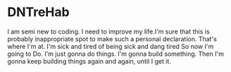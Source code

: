 # DNTreHab
I am semi new to coding. I need to improve my life.I'm sure that this is probably inappropriate spot to make such a personal declaration. That's where I'm at. I'm sick and tired of being sick and dang tired
So now I'm going to Do. I'm just gonna do things. I'm gonna build something. Then I'm gonna keep building things again and again, until I get it. 
